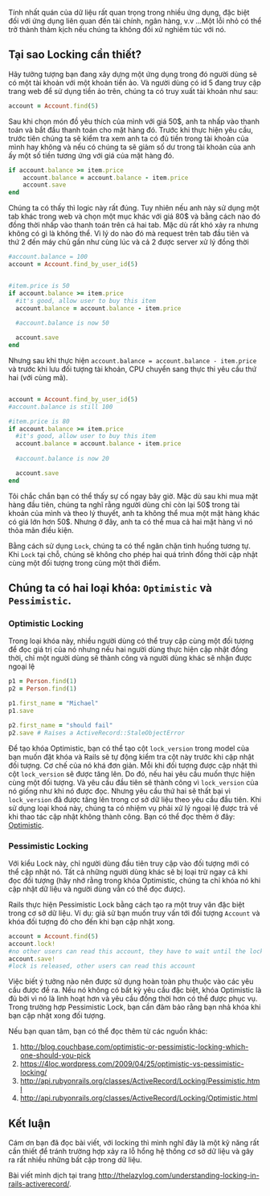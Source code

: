 Tính nhất quán của dữ liệu rất quan trọng trong nhiều ứng dụng, đặc biệt đối với ứng dụng liên quan đến tài chính, ngân hàng, v.v ...Một lỗi nhỏ có thể trở thành thảm kịch nếu chúng ta không đối xử nghiêm túc với nó. 

## Tại sao Locking cần thiết?

Hãy tưởng tượng bạn đang xây dựng một ứng dụng trong đó người dùng sẽ có một tài khoản với một khoản tiền ảo. Và người dùng có id 5 đang truy cập trang web để sử dụng tiền ảo trên, chúng ta có truy xuất tài khoản như sau:

```ruby
account = Account.find(5)
```

Sau khi chọn món đồ yêu thích của mình với giá 50$, anh ta nhấp vào thanh toán và bắt đầu thanh toán cho mặt hàng đó. Trước khi thực hiện yêu cầu, trước tiên chúng ta sẽ kiểm tra xem anh ta có đủ tiền trong tài khoản của mình hay không và nếu có chúng ta sẽ giảm số dư trong tài khoản của anh ấy một số tiền tương ứng với giá của mặt hàng đó. 

```ruby
if account.balance >= item.price
	account.balance = account.balance - item.price
	account.save
end
```

Chúng ta có thấy thì logic này rất đúng. Tuy nhiên nếu anh này sử dụng một tab khác trong web và chọn một mục khác với giá 80$ và bằng cách nào đó đồng thời nhấp vào thanh toán trên cả hai tab. 
Mặc dù rất khó xảy ra nhưng không có gì là không thể. Vì lý do nào đó mà request trên tab đầu tiên và thứ 2 đến máy chủ gần như cùng lúc và cả 2 được server xử lý đồng thời

```ruby
#account.balance = 100
account = Account.find_by_user_id(5) 


#item.price is 50
if account.balance >= item.price
  #it's good, allow user to buy this item
  account.balance = account.balance - item.price
  
  #account.balance is now 50

  account.save
end

```

Nhưng sau khi thực hiện `account.balance = account.balance - item.price` và trước khi lưu đối tượng tài khoản, CPU chuyển sang thực thi yêu cầu thứ hai (với cùng mã).

```ruby

account = Account.find_by_user_id(5) 
#account.balance is still 100

#item.price is 80
if account.balance >= item.price
  #it's good, allow user to buy this item
  account.balance = account.balance - item.price
  
  #account.balance is now 20

  account.save
end

```

Tôi chắc chắn bạn có thể thấy sự cố ngay bây giờ. Mặc dù sau khi mua mặt hàng đầu tiên, chúng ta nghĩ rằng người dùng chỉ còn lại 50$ trong tài khoản của mình và theo lý thuyết, anh ta không thể mua một mặt hàng khác có giá lớn hơn 50$. Nhưng ở đây, anh ta có thể mua cả hai mặt hàng vì nó thỏa mãn điều kiện.

Bằng cách sử dụng `Lock`, chúng ta có thể ngăn chặn tình huống tương tự. Khi `Lock` tại chỗ, chúng sẽ không cho phép hai quá trình đồng thời cập nhật cùng một đối tượng trong cùng một thời điểm.

##  Chúng ta có hai loại khóa: `Optimistic` và `Pessimistic`. 

### Optimistic Locking

Trong loại khóa này, nhiều người dùng có thể truy cập cùng một đối tượng để đọc giá trị của nó nhưng nếu hai người dùng thực hiện cập nhật đồng thời, chỉ một người dùng sẽ thành công và người dùng khác sẽ nhận được ngoại lệ

```ruby
p1 = Person.find(1)
p2 = Person.find(1)

p1.first_name = "Michael"
p1.save

p2.first_name = "should fail"
p2.save # Raises a ActiveRecord::StaleObjectError
```

Để tạo khóa Optimistic, bạn có thể tạo cột `lock_version` trong model của bạn muốn đặt khóa và Rails sẽ tự động kiểm tra cột này trước khi cập nhật đối tượng.
Cơ chế của nó khá đơn giản. Mỗi khi đối tượng được cập nhật thì cột `lock_version` sẽ được tăng lên.
Do đó, nếu hai yêu cầu muốn thực hiện cùng một đối tượng. Và yêu cầu đầu tiên sẽ thành công vì `lock_version` của nó giống như khi nó được đọc. Nhưng yêu cầu thứ hai sẽ thất bại vì `lock_version` đã được tăng lên trong cơ sở dữ liệu theo yêu cầu đầu tiên.
Khi sử dụng loại khoá này, chúng ta có nhiệm vụ phải xử lý ngoại lệ được trả về khi thao tác cập nhật không thành công. Bạn có thể đọc thêm ở đây: [Optimistic](http://api.rubyonrails.org/classes/ActiveRecord/Locking/Optimistic.html).

### Pessimistic Locking

Với kiểu Lock này, chỉ người dùng đầu tiên truy cập vào đối tượng mới có thể cập nhật nó. Tất cả những người dùng khác sẽ bị loại trừ ngay cả khi đọc đối tượng (hãy nhớ rằng trong khóa Optimistic, chúng ta chỉ khóa nó khi cập nhật dữ liệu và người dùng vẫn có thể đọc được).

Rails thực hiện Pessimistic Lock bằng cách tạo ra một truy vân đặc biệt trong cơ sở dữ liệu. Ví dụ: giả sử bạn muốn truy vấn tới  đối tượng `Account` và khóa đối tượng đó cho đến khi bạn cập nhật xong.

```ruby
account = Account.find(5)
account.lock!
#no other users can read this account, they have to wait until the lock is released
account.save! 
#lock is released, other users can read this account
```


Việc biết ý tưởng nào nên được sử dụng hoàn toàn phụ thuộc vào các yêu cầu được đề ra. Nếu nó không có bất kỳ yêu cầu đặc biệt, khóa Optimistic là đủ bởi vì nó là linh hoạt hơn và yêu cầu đồng thời hơn có thể được phục vụ. Trong trường hợp Pessimistic Lock, bạn cần đảm bảo rằng bạn nhả khóa khi bạn cập nhật xong đối tượng.


Nếu bạn quan tâm, bạn có thể đọc thêm từ các nguồn khác:

1. http://blog.couchbase.com/optimistic-or-pessimistic-locking-which-one-should-you-pick
2. https://4loc.wordpress.com/2009/04/25/optimistic-vs-pessimistic-locking/
3. http://api.rubyonrails.org/classes/ActiveRecord/Locking/Pessimistic.html
4. http://api.rubyonrails.org/classes/ActiveRecord/Locking/Optimistic.html

## Kết luận

Cám ơn bạn đã đọc bài viết, với locking thì mình nghĩ đây là một kỹ năng rất cần thiết để tránh trường hợp xảy ra lỗ hổng hệ thống cơ sở dữ liệu và gây ra rất nhiều những bất cập trong dữ liệu.

Bài viết mình dịch tại trang http://thelazylog.com/understanding-locking-in-rails-activerecord/.